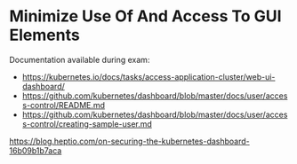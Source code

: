 # Minimize Use Of And Access To GUI Elements

Documentation available during exam:
* https://kubernetes.io/docs/tasks/access-application-cluster/web-ui-dashboard/
* https://github.com/kubernetes/dashboard/blob/master/docs/user/access-control/README.md
* https://github.com/kubernetes/dashboard/blob/master/docs/user/access-control/creating-sample-user.md

https://blog.heptio.com/on-securing-the-kubernetes-dashboard-16b09b1b7aca
